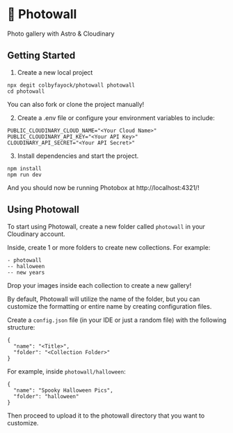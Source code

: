 # 📸 Photowall

Photo gallery with Astro & Cloudinary

## Getting Started

1. Create a new local project

```
npx degit colbyfayock/photowall photowall
cd photowall
```

You can also fork or clone the project manually!

2. Create a .env file or configure your environment variables to include:

```
PUBLIC_CLOUDINARY_CLOUD_NAME="<Your Cloud Name>"
PUBLIC_CLOUDINARY_API_KEY="<Your API Key>"
CLOUDINARY_API_SECRET="<Your API Secret>"
```

3. Install dependencies and start the project.

```
npm install
npm run dev
```

And you should now be running Photobox at http://localhost:4321/!

## Using Photowall

To start using Photowall, create a new folder called `photowall` in your Cloudinary account.

Inside, create 1 or more folders to create new collections. For example:

```
- photowall
-- halloween
-- new years
```

Drop your images inside each collection to create a new gallery!

By default, Photowall will utilize the name of the folder, but you can customize the formatting or entire name by creating configuration files.

Create a `config.json` file (in your IDE or just a random file) with the following structure:

```
{
  "name": "<Title>",
  "folder": "<Collection Folder>"
}
```

For example, inside `photowall/halloween`:

```
{
  "name": "Spooky Halloween Pics",
  "folder": "halloween"
}
```

Then proceed to upload it to the photowall directory that you want to customize.
